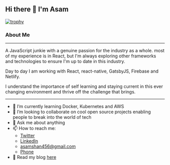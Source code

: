 ## Hi there 👋 I'm Asam
[![trophy](https://github-profile-trophy.vercel.app/?username=shan5742&theme=dracula)](https://github.com/ryo-ma/github-profile-trophy)

### About Me
***
A JavaScript junkie with a genuine passion for the industry as a whole. most of my experience is in React, but I'm always exploring other frameworks and technologies to ensure I'm up to date in this industry.

Day to day I am working with React, react-native, GatsbyJS, Firebase and Netlify.

I understand the importance of self learning and staying current in this ever changing environment and thrive off the challenge that brings. 

***

- 🌱 I’m currently learning Docker, Kubernetes and AWS
- 👯 I’m looking to collaborate on cool open source projects enabling people to break into the world of tech
- 💬 Ask me about anything
- 📫 How to reach me: 
  - [Twitter](http://google.com)
  - [LinkedIn](http://google.com)
  - <asamshan456@gmail.com>
  - [Phone](https://www.youtube.com/watch?v=oHg5SJYRHA0)
- 📝 Read my blog [here](https://www.asamshan.dev)


